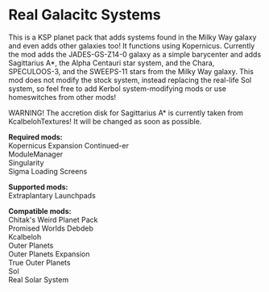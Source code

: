 # Real Galacitc Systems

This is a KSP planet pack that adds systems found in the Milky Way galaxy and even adds other galaxies too! It functions using Kopernicus. Currently the mod adds the JADES-GS-Z14-0 galaxy as a simple barycenter and adds Sagittarius A*, the Alpha Centauri star system, and the Chara, SPECULOOS-3, and the SWEEPS-11 stars from the Milky Way galaxy. This mod does not modify the stock system, instead replacing the real-life Sol system, so feel free to add Kerbol system-modifying mods or use homeswitches from other mods! <br>

WARNING! The accretion disk for Sagittarius A* is currently taken from KcalbelohTextures! It will be changed as soon as possible.

**Required mods:** <br>
Kopernicus Expansion Continued-er <br>
ModuleManager <br>
Singularity <br>
Sigma Loading Screens <br>

**Supported mods:** <br>
Extraplantary Launchpads <br>

**Compatible mods:** <br>
Chitak's Weird Planet Pack <br>
Promised Worlds Debdeb <br>
Kcalbeloh <br>
Outer Planets <br>
Outer Planets Expansion <br>
True Outer Planets <br>
Sol <br>
Real Solar System
